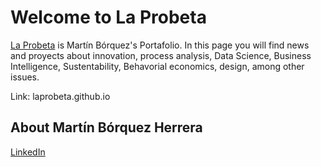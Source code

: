 # Welcome to La Probeta

[La Probeta](https://borquezmartin.github.io/laprobeta.github.io/) is Martín Bórquez's Portafolio. In this page you will find news and proyects about innovation, process analysis, Data Science, Business Intelligence, Sustentability, Behavorial economics, design, among other issues.





Link: laprobeta.github.io


## About Martín Bórquez Herrera
[LinkedIn](https://www.linkedin.com/in/mart%C3%ADn-b%C3%B3rquez-herrera-783507175/)
